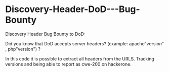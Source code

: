 # Discovery-Header-DoD---Bug-Bounty
Discovery Header Bug Bounty to DoD:

Did you know that DoD accepts server headers? (example: apache"version" , php"version") ?

In this code it is possible to extract all headers from the URLS. 
Tracking versions and being able to report as cwe-200 on hackerone.
